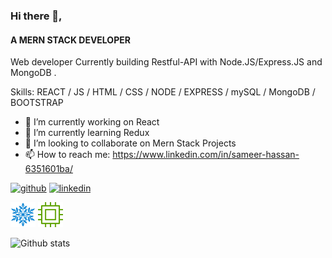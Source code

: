 ### Hi there 👋, 
#### A MERN STACK DEVELOPER
Web developer Currently building Restful-API with Node.JS/Express.JS and MongoDB .

Skills:  REACT  /  JS / HTML / CSS / NODE / EXPRESS / mySQL / MongoDB / BOOTSTRAP

- 🔭 I’m currently working on  React 
- 🌱 I’m currently learning Redux
- 👯 I’m looking to collaborate on Mern Stack Projects
- 📫 How to reach me: https://www.linkedin.com/in/sameer-hassan-6351601ba/



[<img src='https://cdn.jsdelivr.net/npm/simple-icons@3.0.1/icons/github.svg' alt='github' height='40'>](https://github.com/https://github.com/Samee456Hassan)  [<img src='https://cdn.jsdelivr.net/npm/simple-icons@3.0.1/icons/linkedin.svg' alt='linkedin' height='40'>](https://www.linkedin.com/in/sameer-hassan-6351601ba/)  

<a href='https://archiveprogram.github.com/'><img src='https://raw.githubusercontent.com/acervenky/animated-github-badges/master/assets/acbadge.gif' width='40' height='40'></a> <a href='https://docs.github.com/en/developers'><img src='https://raw.githubusercontent.com/acervenky/animated-github-badges/master/assets/devbadge.gif' width='40' height='40'>  </a>


![Github stats](https://github-readme-stats.vercel.app/api?username=Sameer456Hassan&theme=highcontrast&show_icons=true&count_private=true&include_all_commits=true&bg_color=#000000)


